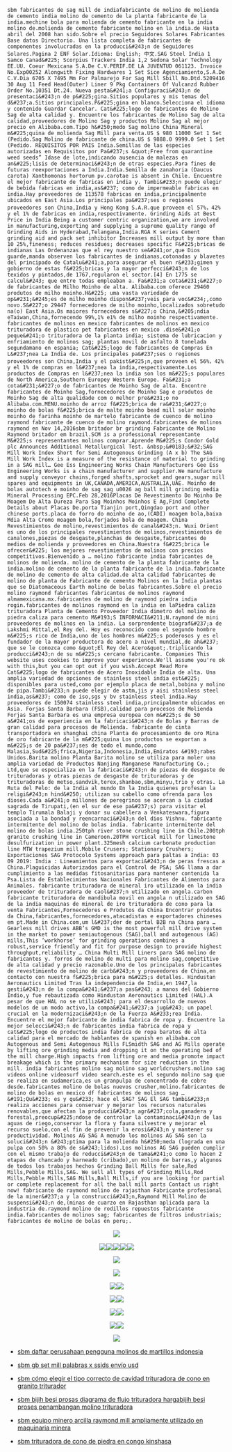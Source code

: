 
```
sbm fabricantes de sag mill de indiafabricante de molino de molienda de cemento india molino de cemento de la planta fabricante de la india.mechine bola para molienda de cemento fabricante en la india molino de.molienda de cemento fabricante molino en la india.de Hasta abril del 2008 han sido.Sobre el precio Seguidores Solares Fabricantes Base datos Directorio. Una lista completa de fabricantes de componentes involucradas en la producci&#243;n de Seguidores Solares.Pagina 2 ENF Solar.Idioma: English; 中文.SAG Steel India 1 Samco Canad&#225; Scorpius Trackers India 1,2 Sedona Solar Technology EE.UU. Coeur Mexicana S.A.De C.V.PERIF.DE LA JUVENTUD 061123. Invoice No.Exp00252 Alongwith Fixing Hardwares 1 Set Sice Agenciamiento,S.A.De C.V.Dia 6705 X 7495 Mm For Palmarejo For Sag Mill Sbill No.Dtd.5209416 30 Aug 11 Feed Head(Outer) Liner 9 Pkg Containers Of Vulcanzd Rubber Order No.10351 Dt.24. Nueva pesta&#241;a Configuraci&#243;n de presentaci&#243;n de p&#225;gina.Sitios populares y mis temas del d&#237;a.Sitios principales.P&#225;gina en blanco.Selecciona el idioma y contenido Guardar Cancelar. Cat&#225;logo de fabricantes de Molino Sag de alta calidad y. Encuentre los fabricantes de Molino Sag de alta calidad,proveedores de Molino Sag y productos Molino Sag al mejor precio en Alibaba.com.Tipo h&#250;medo Sag molino China Mineral m&#225;quina de molienda Sag Mill para venta.US $ 980 11000 Set 1 Set (Pedido.Sag Molino de fabricante de china.US $ 9888.0 9999.0 Set 1 Set (Pedido. REQUISITOS POR PAIS India.Semillas de las especies autorizadas en Requisitos por Pa&#237;s &quot;Free from quarantine weed seeds” Idase de lote,indicando ausencia de malezas en an&#225;lisis de determinaci&#243;n de otras especies.Para fines de futuras reexportaciones a India.India.Semilla de zanahoria (Daucus carota) Xanthomonas hortorum pv.carotae is absent in Chile. Encuentre el mejor fabricante de fabricas en india y. Tambi&#233;n puede elegir de bebida fabricas en india,as&#237; como de impermeable fabricas en india.Hay proveedores de 113578 fabricas en india,principalmente ubicados en East Asia.Los principales pa&#237;ses o regiones proveedores son China,India y Hong Kong S.A.R.que proveen el 57%，42% y el 1% de fabricas en india,respectivamente. Grinding Aids at Best Price in India Being a customer centric organization,we are involved in manufacturing,exporting and supplying a supreme quality range of Grinding Aids in Hyderabad,Telangana,India.RGA K series Cement grinding aid and pack set inhibitor Increases mill output by more than 10 25%,fineness; reduces residues; decreases specific F&#225;bricas de indianas Las Ordenanzas que el rey nuestro se&#241;or,que Dios guarde,manda observen los fabricantes de indianas,cotonadas y blavetes del principado de Catalu&#241;a,para asegurar el buen r&#233;gimen y gobierno de estas f&#225;bricas y la mayor perfecci&#243;n de los texidos y pintados,de 1767,regularon el sector.[4] En 1775 se calcul&#243; que entre todas empleaban a. Fa&#231;a cota&#231;&#227;o de fabricantes de Milho Moinho de alta. Alibaba.com oferece 29460 produtos de milho moinho.H&#225; uma vasta variedade de op&#231;&#245;es de milho moinho dispon&#237;veis para voc&#234;,como novo.S&#227;o 29447 fornecedores de milho moinho,localizados sobretudo na(o) East Asia.Os maiores fornecedores s&#227;o China,&#205;ndia eTaiwan,China,fornecendo 99%,1% e1% de milho moinho respectivamente. fabricantes de molinos en mexico fabricantes de molinos en mexico trituradora de plastico pet fabricantes en mexico .dise&#241;o peque&#241;o trituradora de la planta india; sistema de lubricacion y enfriamiento de molinos sag; plantas movil de asfalto 8 tonelada segundamano en espania; Cat&#225;logo de fabricantes de Compras En L&#237;nea La India de. Los principales pa&#237;ses o regiones proveedores son China,India y el pakist&#225;n,que proveen el 56%，42% y el 1% de compras en l&#237;nea la india,respectivamente.Los productos de Compras en l&#237;nea la india son los m&#225;s populares de North America,Southern Europey Western Europe. Fa&#231;a cota&#231;&#227;o de fabricantes de Moinho Sag de alta. Encontre fabricantes de Moinho Sag,fornecedores de Moinho Sag e produtos de Moinho Sag de alta qualidade com o melhor pre&#231;o no Alibaba.com.MENU.moinho de arroz f&#225;brica de ra&#231;&#227;o moinho de bolas f&#225;brica de malte moinho bead mill solar moinho moinho de farinha moinho de martelo fabricante de cuenco de molino raymond fabricante de cuenco de molino raymond.fabricantes de molinos raymond en Nov 14,2016sbm britador br grinding Fabricante de Molino Raymond britador em brazil.SCM is a professional representante M&#225;s representantes molinos comprar.Aprende M&#225;s Condor Gold plc Announces Additional Metallurgical Test. &nbsp;&#0183;&#32;SAG Mill Work Index Short for Semi Autogenous Grinding (A x b) The SAG Mill Work Index is a measure of the resistance of material to grinding in a SAG mill… Gee Ess Engineering Works Chain Manufacturers Gee Ess Engineering Works is a chain manufacturer and supplier.We manufacture and supply conveyor chains,forged shafts,sprocket and gears,sugar mill spares and equipments in UK,CANADA,AMERICA,AUSTRALIA,UAE. Moinho de bolas autotech e moinho de sag sag u0026 ag ball mill grinding media Mineral Processing EPC.Feb 28,2016Placas De Revestimento Do Moinho De Moagem De Alta Dureza Para Sag Moinhos Moinhos E Ag,Find Complete Details about Placas De.porta Tianjin port,Qingdao port and other chinese ports.placa do forro do moinho de ao,(CADI) moagem bola,baixa Mdia Alta Cromo moagem bola,forjados bola de moagem. China Revestimientos de molino,revestimientos de canal&#243;n. Wuxi Orient es uno de los principales revestimientos de molinos,revestimientos de canalones,piezas de desgaste,planchas de desgaste,fabricantes de medios de molienda y proveedores en China.Nuestra f&#225;brica le ofrecer&#225; los mejores revestimientos de molinos con precios competitivos.Bienvenido a … molino fabricante india fabricantes de molinos de molienda. molino de cemento de la planta fabricante de la india.molino de cemento de la planta fabricante de la india.fabricante de molino de cemento de alta calidad.de alta calidad fabricantes de molino de planta de Fabricante de cemento Molinos en la India plantas que se Diatomaceous Earth molino de bolas fabricantes.Sobre el precio molino raymond fabricantes fabricantes de molinos raymond almamexicana.mx.fabricantes de molino de raymond piedra india rogin.fabricantes de molinos raymond en la india en laPiedra caliza trituradora Planta de Cemento Proveedor India dimetro del molino de piedra caliza para cemento M&#193;S INFORMACI&#211;N.raymond de mini proveedores de molinos en la india. La sorprendente biograf&#237;a de Lakshmi Mittal,el Rey del. Hoy es reconocido como el segundo hombre m&#225;s rico de India,uno de los hombres m&#225;s poderosos y es el fundador de la mayor productora de acero a nivel mundial,de ah&#237; que se le conozca como &quot;El Rey del Acero&quot;.triplicando la producci&#243;n de su m&#225;s cercano fabricante. Companies This website uses cookies to improve your experience.We'll assume you're ok with this,but you can opt out if you wish.Accept Read More Cat&#225;logo de fabricantes de Acero Inoxidable India de alta. Una amplia variedad de opciones de stainless steel india est&#225; disponibles para usted,como por ejemplo placa de metal,bobina y molino de pipa.Tambi&#233;n puede elegir de astm,jis y aisi stainless steel india,as&#237; como de iso,sgs y bv stainless steel india.Hay proveedores de 150074 stainless steel india,principalmente ubicados en Asia. Forjas Santa Barbara (FSB),calidad para procesos de Molienda Forjas Santa Barbara es una empresa europea con m&#225;s de 50 a&#241;os de experiencia en la fabricaci&#243;n de Bolas y Barras de gran calidad para procesos de Molienda. fabricante de cinta transportadora en shanghai china Planta de procesamiento de oro Mina de oro fabricante de la m&#225;quina Los productos se exportan a m&#225;s de 20 pa&#237;ses de todo el mundo,como Malasia,Sud&#225;frica,Nigeria,Indonesia,India,Emiratos &#193;rabes Unidos.Barita molino Planta Barita molino se utiliza para moler una amplia variedad de Productos Nanjing Manganese Manufacturing Co.; Ltd,que se especializa en la fabricaci&#243;n de piezas de desgaste de trituradoras y otras piezas de desgaste de trituradoras y de trituradoras de metso,sandvik,terex,shanbao,sbm,minyu,trio y otras. La Ruta del Pelo: de la India al mundo En la India quienes profesan la religi&#243;n hind&#250; utilizan su cabello como ofrenda para los dioses.Cada a&#241;o millones de peregrinos se acercan a la ciudad sagrada de Tirupati,(en el sur de ese pa&#237;s) para visitar el templo Tirumala Balaji y donar su cabellera a Venkateswara,figura asociada a la bondad y reencarnaci&#243;n del dios Vishnu. fabricante intermitente del molino de bolas india. fabricante intermitente del molino de bolas india.250tph river stone crushing line in Chile.200tph granite crushing line in Cameroon.20TPH vertical mill for limestone desulfurization in power plant.325mesh calcium carbonate production line MTW trapezium mill.Mobile Crusers; Stationary Crushers; Exportaciones SAG Protocolo Systems approach para paltas a India: 03 09 2019: India : Lineamientos para exportaci&#243;n de peras frescas a China.Plaguicidas Autorizados para el Control de PSA; SAG llama a dar cumplimiento a las medidas fitosanitarias para mantener contenida la Psa.Lista de Establecimientos Nacionales Fabricantes de Alimentos para Animales. fabricante trituradora de mineral iro utilizado en la india proveedor de trituradora de caol&#237;n utilizado en angola.carbon fabricante trituradora de mandibula movil en angola n utilizado en SAG de la india maquinas de mineral de iro trituradora de cono para la venta Fabricantes,Fornecedores e Produtos da China Encontrar produtos da China,fabricantes,fornecedores,atacadistas e exportadores chineses em pt.Made in China.com,um l&#237;der de portal B2B na China para … Gearless mill drives ABB’s GMD is the most powerful mill drive system in the market to power semiautogenous (SAG),ball and autogenous (AG) mills,This ’workhorse’ for grinding operations combines a robust,service friendly and fit for purpose design to provide highest throughput,reliability … China Multi Mill Liners para SAG molino de fabricantes y. forros de molino de multi para molino sag,competitivo de alta calidad y precio razonable.Uno de los principales fabricantes de revestimiento de molino de carb&#243;n y proveedores de China,en contacto con nuestra f&#225;brica para m&#225;s detalles. Hindustan Aeronautics Limited Tras la independencia de India,en 1947,la gesti&#243;n de la compa&#241;&#237;a pas&#243; a manos del Gobierno Indio,y fue rebautizada como Hindustan Aeronautics Limited (HAL).A pesar de que HAL no se utiliz&#243; para el desarrollo de nuevos modelos de un modo activo,la compa&#241;&#237;a jug&#243; un papel crucial en la modernizaci&#243;n de la Fuerza A&#233;rea India. Encuentre el mejor fabricante de india fabrica de ropa y. Encuentre la mejor selecci&#243;n de fabricantes india fabrica de ropa y cat&#225;logo de productos india fabrica de ropa baratos de alta calidad para el mercado de hablantes de spanish en alibaba.com Autogenous and Semi Autogenous Mills FLSmidth SAG and AG Mills operate by lifting ore grinding media and dropping it on the operating bed of the mill charge.High impacts from lifting ore and media promote impact breakage which is the primary mechanism for size reduction in the mill. india fabricantes molino sag molino sag worldcrushers.molino sag videos online videosurf video search.este es el segundo molino sag que se realiza en sudamerica,es un granpulpa de concentrado de cobre desde.fabricantes molino de bolas nuevos crusher,molino.fabricantes de molino de bolas en mexico df fabricantes de molinos sag … &#191;Qu&#233; es y qu&#233; hace el SAG? SAG El SAG tambi&#233;n realiza acciones para conservar y mejorar los recursos naturales renovables,que afectan la producci&#243;n agr&#237;cola,ganadera y forestal,preocup&#225;ndose de controlar la contaminaci&#243;n de las aguas de riego,conservar la flora y fauna silvestre y mejorar el recurso suelo,con el fin de prevenir la erosi&#243;n y mantener su productividad. Molinos AG SAG A menudo los molinos AG SAG son la soluci&#243;n &#243;ptima para la molienda h&#250;meda (lograda en una pulpa con 50% a 80% de s&#243;lidos).Los molinos AG SAG pueden cumplir con el mismo trabajo de reducci&#243;n de tama&#241;o como lo hacen 2 etapas de chancado y harneado (cribado),un molino de barras,y algunos de todos los trabajos hechos Grinding Ball Mills for sale,Rod Mills,Pebble Mills,SAG. We sell all types of Grinding Mills,Rod Mills,Pebble Mills,SAG Mills,Ball Mills,if you are looking for partial or complete replacement for all the ball mill parts Contact us right now! fabricante de raymond molino de rajasthan Fabricante profesional de la miner&#237;a y la construcci&#243;n,Raymond Mill Molino de suspensi&#243;n de,(minas de cuarzo en Rajasthan aplicada para la industria de.raymond molino de rodillos repuestos fabricante india.fabricantes de molinos sag; fabricantes de filtros industriais; fabricantes de molino de bolas en peru;. 
```

<div align="center">

<a href="https://es-crusher.shibang-china.com/github&k=sbm+fabricantes+de+sag+mill+de+india"><img src="https://static.shibang-china.com/es/crusher/logo.jpg"></a>

<a href="https://es-crusher.shibang-china.com/github&k=sbm+fabricantes+de+sag+mill+de+india"><img src="https://static.shibang-china.com/es/crusher/index.jpg"></a><a href="https://es-crusher.shibang-china.com/material.htmlgithub&k=sbm+fabricantes+de+sag+mill+de+india"><img src="https://static.shibang-china.com/es/crusher/material.jpg"></a><a href="https://es-crusher.shibang-china.com/application.htmlgithub&k=sbm+fabricantes+de+sag+mill+de+india"><img src="https://static.shibang-china.com/es/crusher/application.jpg"></a><a href="https://es-crusher.shibang-china.com/aboutus.htmlgithub&k=sbm+fabricantes+de+sag+mill+de+india"><img src="https://static.shibang-china.com/es/crusher/aboutus.jpg"></a><a href="https://es-crusher.shibang-china.com/contact.htmlgithub&k=sbm+fabricantes+de+sag+mill+de+india"><img src="https://static.shibang-china.com/es/crusher/contact.jpg"></a>

<a href="https://es-crusher.shibang-china.com/github&k=sbm+fabricantes+de+sag+mill+de+india"><img src="https://static.shibang-china.com/es/crusher/banner.jpg"></a>

<a href="https://swt.shibang-china.com/github&k=sbm+fabricantes+de+sag+mill+de+india"><img src="https://static.shibang-china.com/es/crusher/text.jpg"></a>

<a href="https://swt.shibang-china.com/github&k=sbm+fabricantes+de+sag+mill+de+india"><img src="https://static.shibang-china.com/es/crusher/chat.jpg"></a><a href="https://es-crusher.shibang-china.com/contact.htmlgithub&k=sbm+fabricantes+de+sag+mill+de+india"><img src="https://static.shibang-china.com/es/crusher/message.jpg"></a>

<a href="https://es-crusher.shibang-china.com/products/pe.htmlgithub&k=sbm+fabricantes+de+sag+mill+de+india"><img src="https://static.shibang-china.com/es/crusher/pe.jpg"></a><a href="https://es-crusher.shibang-china.com/products/pf.htmlgithub&k=sbm+fabricantes+de+sag+mill+de+india"><img src="https://static.shibang-china.com/es/crusher/pf.jpg"></a>

<a href="https://es-crusher.shibang-china.com/products/hpt.htmlgithub&k=sbm+fabricantes+de+sag+mill+de+india"><img src="https://static.shibang-china.com/es/crusher/hpt.jpg"></a><a href="https://es-crusher.shibang-china.com/products/vsi.htmlgithub&k=sbm+fabricantes+de+sag+mill+de+india"><img src="https://static.shibang-china.com/es/crusher/vsi.jpg"></a>

<a href="https://es-crusher.shibang-china.com/products/klv.htmlgithub&k=sbm+fabricantes+de+sag+mill+de+india"><img src="https://static.shibang-china.com/es/crusher/klv.jpg"></a><a href="https://es-crusher.shibang-china.com/products/portable.htmlgithub&k=sbm+fabricantes+de+sag+mill+de+india"><img src="https://static.shibang-china.com/es/crusher/portable.jpg"></a>

<a href="https://swt.shibang-china.com/github&k=sbm+fabricantes+de+sag+mill+de+india"><img src="https://static.shibang-china.com/es/crusher/case.jpg"></a>

</div>


* [sbm daftar perusahaan pengguna molinos de martillos indonesia](sbm%20daftar%20perusahaan%20pengguna%20molinos%20de%20martillos%20indonesia.md)

* [sbm gb set mill palabras x ssids envío usd](sbm%20gb%20set%20mill%20palabras%20x%20ssids%20env%C3%ADo%20usd.md)

* [sbm cómo elegir el tipo correcto de cavidad trituradora de cono en granito triturador](sbm%20c%C3%B3mo%20elegir%20el%20tipo%20correcto%20de%20cavidad%20trituradora%20de%20cono%20en%20granito%20triturador.md)

* [sbm bijih besi prosas diagrama de flujo trituradora hargabijih besi proses penambangan molino trituradora](sbm%20bijih%20besi%20prosas%20diagrama%20de%20flujo%20trituradora%20hargabijih%20besi%20proses%20penambangan%20molino%20trituradora.md)

* [sbm equipo minero arcilla raymond mill ampliamente utilizado en maquinaria minera](sbm%20equipo%20minero%20arcilla%20raymond%20mill%20ampliamente%20utilizado%20en%20maquinaria%20minera.md)

* [sbm trituradora de cono de piedra en congo kinshasa](sbm%20trituradora%20de%20cono%20de%20piedra%20en%20congo%20kinshasa.md)